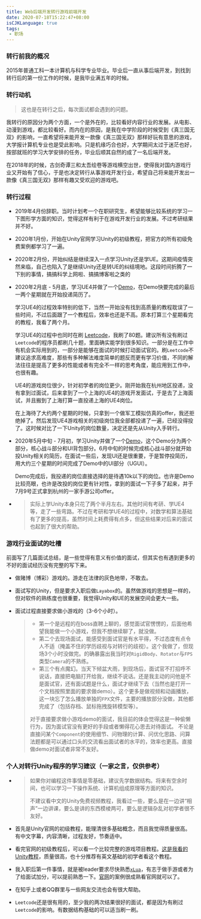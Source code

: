 ```yaml
---
title: Web后端开发转行游戏前端开发
date: 2020-07-18T15:22:47+08:00
isCJKLanguage: true
tags:
 - 职场
---
```


### 转行前我的概况

2015年普通工科一本计算机与科学专业毕业。毕业后一直从事后端开发，到找到转行后的第一份工作的时候，是我毕业满五年的时候。



### 转行动机

> 这也是在转行之后，每次面试都会遇到的问题。

我转行的原因分为两个方面，一个是外在的，比较看好内容行业的发展。从电影、动漫到游戏，都比较看好。而内在的原因，是我在中学阶段的时候受到《真三国无双》的影响，一直希望将来能开发一款像《真三国无双》那样好玩有意思的游戏，大学报计算机专业也是受此影响。只是机缘巧合也好，大学期间太过于迷茫也好，按部就班的学习大学安排的任务，毕业后顺其自然的成了一名后端开发。

在2018年的时候，古剑奇谭三和太吾绘卷等游戏横空出世，使得我对国内游戏行业又开始有了信心，于是也决定转行从事游戏开发行业，希望自己将来能开发出一款像《真三国无双》那样有趣又受欢迎的游戏吧。



### 转行过程

- 2019年4月份辞职。当时计划考一个在职研究生，希望能够比较系统的学习一下图形学方面的知识，觉得这样有利于在游戏开发行业的发展。不过考研结果并不好。

- 2020年1月份，开始在Unity官网学习Unity的初级教程，把官方的所有初级免费案例都学习了一遍。

- 2020年2月份，开始纠结是继续深入一点学习Unity还是学UE。这期间疫情突然来临，自己也陷入了是继续Unity还是转UE的纠结境地。这段时间折腾了一下别的事情，搞搞科学上网啦、搞搞博客啦之类的

- 2020年2月底 - 5月底，学习UE4并做了一个[Demo](https://www.bilibili.com/video/BV16g4y1i7Gb)，在Demo快要完成的最后一两个星期就在开始投递简历了。

  学习UE4的过程效率特别的低下，当然一开始没有找到高质量的教程耽误了一些时间，不过后面跟了一个教程后，效率也还是不高。原本打算三个星期看完的教程，我看了两个月。

  学习UE4的过程中也同时在刷 [Leetcode](https://leetcode-cn.com/)，我刷了80题。建议所有没有刷过`Leetcode`的程序员都刷几十题，里面确实能学到很多知识。一部分是在工作中有机会实际用到的，一部分是能够在面试的时候打动面试官的。刷`Leetcode`不建议追求高难度，那些有多种解法难度简单的题反而更有学习价值，不同的解法往往是提高了更多的性能或者有完全不一样的思考角度，能应用到工作中，也很有趣。
  
  UE4的游戏岗位很少，针对初学者的岗位更少。刚开始我在杭州地区投递，没有拿到过面试，后来拿到了一个上海的UE4的游戏开发面试，于是去了上海面试，并且搬到了上海打算一直投递上海的UE4岗位。
  
  在上海待了大约两个星期的时候，只拿到一个做军工模拟仿真的offer，我还拒绝掉了。然后发现UE4游戏相关的初级岗位我全部都投递了一遍，已经没得投了。这时候对比了一下Unity的岗位数量，决定还是先从Unity入手转行。
  
- 2020年5月中旬 - 7月初，学习Unity并做了一个[Demo](https://www.bilibili.com/video/BV1Ye411W7x8)，这个Demo分为两个部分，核心战斗部分和UI背包部分。6月中旬的时候完成核心战斗部分就开始投Unity相关的简历，在面试一些后，发现UI还是很重要，于是暂停投简历，用大约三个星期的时间完成了Demo中的UI部分（UGUI）。

  Demo完成后，我投递的岗位直接选择的是待遇10k以下的岗位。也许是Demo比较亮眼，也许是改投的岗位更有针对性，拿到的面试一下子多了起来，并于7月9号正式拿到杭州的一家手游公司offer。
  
-  > 实际上学Unity本身只花了两个半月左右。其他时间有考研、学UE4等，走了一些弯路。不过在考研和学UE4的过程中，对数学和算法基础有了更多的提高，虽然时间上耗费得有点多，但这些结果对后来的面试也起到了很大的帮助。



### 游戏行业面试的吐槽

前面写了几篇面试总结，是一些觉得有意义有价值的面试，但其实也有遇到更多的不好的面试经历没有完整的写下来。

- 做赌博（博彩）游戏的。游走在法律的灰色地带，不敢去。

- 面试写的Unity，但是要求入职后做`Layabox`的。虽然做游戏的思想是一样的，但对软件的熟练度也很重要，我觉得Unity和UE的发展空间会更大一些。

- 面试过程直接要求做小游戏的（3-6个小时）。

  > - 第一个是远程的在boss直聘上聊的，感觉面试官愣愣的，后面他希望我能做一个小游戏，但我不想继续聊了，就没做。
  > - 第二个去现场面试，能感受到面试官是有水平得，不过态度有点令人不适（掩盖不住的学历歧视与对转行的歧视）。这个我做了，但现场3个小时没做完。的确暴露出我当时对`RigidBody`、`Rotator`与`FPS`类型`Camera`的不熟练。
  > - 第三个有点魔幻。当天下倾盆大雨，到现场后，面试官不打招呼不说话，直接把电脑打开给我，继续不说话。还是我主动的问他是不是面试官，还有面试题是什么，面试才继续下去（当然也是打开一个文档按照里面的要求做demo）。这个更多是做视频和动画播放，这一块忘了怎么播放单独的`FPX`文件，主要的播放部分没做，其他都完成了（包括存档、鼠标拖拽旋转模型等）。
  > 
  > 对于直接要求做小游戏demo的面试，我目前的体会觉得这是一种偷懒行为，因为面试官没有更好的手段或者懒得花心思去对待面试。
  > 不论是直接问某个`Component`的使用细节、问物理的计算、问优化思路、问算法题都是可以通过口头的交流看出面试者的水平的，效率也更高。直接做demo对面试者非常不友好。



### 个人对转行Unity程序的学习建议（一家之言，仅供参考）
- > 如果你对编程这件事情是零基础，建议先学数据结构。将来有空余时间，也可以学习一下操作系统、计算机组成原理等方面的知识。
  >
  > 不建议看中文的Unity免费视频教程，我看过一些，要么是在一边讲“相声”一边讲课，要么是讲的东西模棱两可，要么是逻辑杂乱对初学者很不友好。
  
- 首先是Unity官网的初级教程，能理清很多基础概念，而且我觉得质量很高。有中文字幕，内容清晰，过程友好，节奏适中。

- 看完官网的初级教程后，可以看一个比较完整的游戏项目教程。[这是我看的Unity教程](https://www.udemy.com/course/unityrpg)，质量很高，也十分推荐有英文基础的初学者看这个教程。

- 我入职后第一件事情，就是被leader要求尽快熟悉[`xLua`](https://github.com/Tencent/xLua)，有志于做手游或者为了给面试加分，可以提前熟悉一下。[官网](https://github.com/Tencent/xLua)的案例很成熟看官网就可以了。

- 在知乎上或者QQ群里与一些网友交流也会有很大帮助。

- `Leetcode`还是很有用的，至少我的两次结果很好的面试，都是因为有刷过`Leetcode`的影响。有数据结构基础的可以适当刷一刷。
